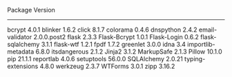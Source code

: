 Package            Version
------------------ -----------
bcrypt             4.0.1
blinker            1.6.2
click              8.1.7
colorama           0.4.6
dnspython          2.4.2
email-validator    2.0.0.post2
flask              2.3.3
Flask-Bcrypt       1.0.1
Flask-Login        0.6.2
flask-sqlalchemy   3.1.1
flask-wtf          1.2.1
fpdf               1.7.2
greenlet           3.0.0
idna               3.4
importlib-metadata 6.8.0
itsdangerous       2.1.2
Jinja2             3.1.2
MarkupSafe         2.1.3
Pillow             10.1.0
pip                21.1.1
reportlab          4.0.6
setuptools         56.0.0
SQLAlchemy         2.0.21
typing-extensions  4.8.0
werkzeug           2.3.7
WTForms            3.0.1
zipp               3.16.2
